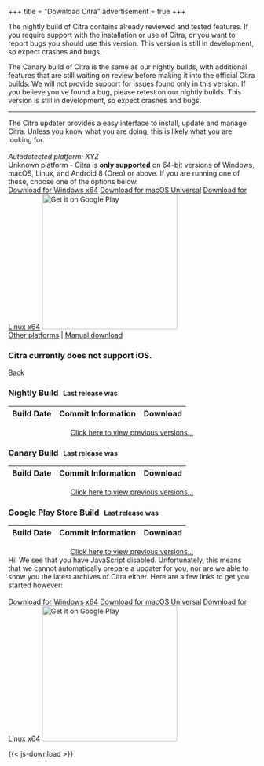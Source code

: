 +++
title = "Download Citra"
advertisement = true
+++

The nightly build of Citra contains already reviewed and tested features. If you require support with the installation 
 or use of Citra, or you want to report bugs you should use this version. This version is still in development, so 
 expect crashes and bugs.

The Canary build of Citra is the same as our nightly builds, with additional features that are still waiting on review 
 before making it into the official Citra builds. We will not provide support for issues found only in this version. If 
 you believe you've found a bug, please retest on our nightly builds. This version is still in development, so expect 
 crashes and bugs.
     
---

<div id="updater-view">
The Citra updater provides a easy interface to install, update and manage Citra. Unless you know what you are doing,
 this is likely what you are looking for.
<br />
<br />
 
<div class="text-center">
<i id="dl-autodetect">Autodetected platform: XYZ</i>
<br />
<div id="dl-unknown">
    Unknown platform - Citra is <b>only supported</b> on 64-bit versions of Windows, macOS, Linux, and Android 8 (Oreo) or above.
    If you are running one of these, choose one of the options below.
</div>
<a href="https://github.com/citra-emu/citra-web/releases/download/2.0/citra-setup-windows.exe" class="btn btn-lg btn-primary dl-updater-button" id="dl-windows-x64">Download for Windows x64</a>
<a href="https://github.com/citra-emu/citra-web/releases/download/2.0/citra-setup-mac.dmg" class="btn btn-lg btn-primary dl-updater-button" id="dl-mac-x64">Download for macOS Universal</a>
<a href="https://github.com/citra-emu/citra-web/releases/download/2.0/citra-setup-linux" class="btn btn-lg btn-primary dl-updater-button" id="dl-linux-x64">Download for Linux x64</a>
<a href='https://play.google.com/store/apps/details?id=org.citra.citra_emu' class="dl-updater-button" id="dl-android-x64"><img style="width:275px" alt='Get it on Google Play' src='https://play.google.com/intl/en_us/badges/static/images/badges/en_badge_web_generic.png'/></a>

<br />
<span id="other-container"><a href="#" id="other-platforms-link">Other platforms</a> | </span>
<a href="#" id="manual-link">Manual download</a>
</div>
</div>

<div id="manual-view">
<div class="d-block d-sm-none">
  <h3>Citra currently does not support iOS.</h3>
</div>
    
<a href="?" class="btn">Back</a>

<h3>Nightly Build <span style='font-size: smaller; margin-left: 6px;'> Last release was  <span id='last-updated-nightly'></span></span></h3>
<table id="downloads-nightly" class="table">
    <thead>
        <tr>
            <th>Build Date</th>
            <th>Commit Information</th>
            <th>Download</th>
        </tr>
    </thead>
    <tbody>
    </tbody>
</table>
<div style="text-align: center; padding: 0px; margin: 0px;"><a href = "https://github.com/citra-emu/citra-nightly/releases">Click here to view previous versions...</a></div>

<h3>Canary Build <span style='font-size: smaller; margin-left: 6px;'> Last release was  <span id='last-updated-canary'></span></span></h3>
<table id="downloads-canary" class="table">
    <thead>
        <tr>
            <th>Build Date</th>
            <th>Commit Information</th>
            <th>Download</th>
        </tr>
    </thead>
    <tbody>
    </tbody>
</table>
<div style="text-align: center; padding: 0px; margin: 0px;"><a href = "https://github.com/citra-emu/citra-canary/releases">Click here to view previous versions...</a></div>

<h3>Google Play Store Build <span style='font-size: smaller; margin-left: 6px;'> Last release was  <span id='last-updated-android'></span></span></h3>
<table id="downloads-android" class="table">
    <thead>
        <tr>
            <th>Build Date</th>
            <th>Commit Information</th>
            <th>Download</th>
        </tr>
    </thead>
    <tbody>
    </tbody>
</table>
<div style="text-align: center; padding: 0px; margin: 0px;"><a href = "https://github.com/citra-emu/citra-android/releases">Click here to view previous versions...</a></div>

<style>
    .table-first { background-color: #fcf8e3; }
    .dl-icon { display: inline-block; border-bottom: 0px !important; }
    .dl-icon img { width: 32px; height: 32px; padding: 4px; }
    .dl-icon img:hover { cursor: pointer; }
</style>
</div>

<div id="no-js-view">
Hi! We see that you have JavaScript disabled. Unfortunately, this means that we cannot automatically
prepare a updater for you, nor are we able to show you the latest archives of Citra either. Here are a few
links to get you started however:<br />
<br />
<a href="https://github.com/citra-emu/citra-web/releases/download/2.0/citra-setup-windows.exe" class="btn btn-lg btn-primary dl-updater-button" id="dl-windows-x64">Download for Windows x64</a>
<a href="https://github.com/citra-emu/citra-web/releases/download/2.0/citra-setup-mac.dmg" class="btn btn-lg btn-primary dl-updater-button" id="dl-mac-x64">Download for macOS Universal</a>
<a href="https://github.com/citra-emu/citra-web/releases/download/2.0/citra-setup-linux" class="btn btn-lg btn-primary dl-updater-button" id="dl-linux-x64">Download for Linux x64</a>
<a href='https://play.google.com/store/apps/details?id=org.citra.citra_emu' class="dl-updater-button" id="dl-android-x64"><img style="width:275px" alt='Get it on Google Play' src='https://play.google.com/intl/en_us/badges/static/images/badges/en_badge_web_generic.png' /></a>
</div>


<script src="https://cdnjs.cloudflare.com/ajax/libs/dayjs/1.11.7/dayjs.min.js" integrity="sha512-hcV6DX35BKgiTiWYrJgPbu3FxS6CsCjKgmrsPRpUPkXWbvPiKxvSVSdhWX0yXcPctOI2FJ4WP6N1zH+17B/sAA==" crossorigin="anonymous" referrerpolicy="no-referrer"></script>
<script src="https://cdnjs.cloudflare.com/ajax/libs/dayjs/1.11.7/plugin/relativeTime.min.js" integrity="sha512-MVzDPmm7QZ8PhEiqJXKz/zw2HJuv61waxb8XXuZMMs9b+an3LoqOqhOEt5Nq3LY1e4Ipbbd/e+AWgERdHlVgaA==" crossorigin="anonymous" referrerpolicy="no-referrer"></script>
{{< js-download >}}
